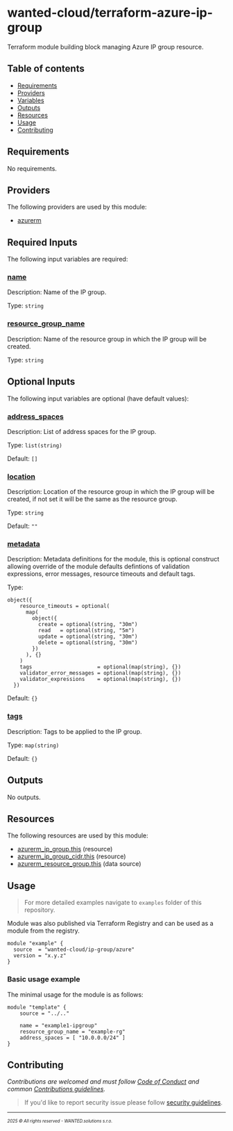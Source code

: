 <!-- BEGIN_TF_DOCS -->
# wanted-cloud/terraform-azure-ip-group

Terraform module building block managing Azure IP group resource.

## Table of contents

- [Requirements](#requirements)
- [Providers](#providers)
- [Variables](#inputs)
- [Outputs](#outputs)
- [Resources](#resources)
- [Usage](#usage)
- [Contributing](#contributing)

## Requirements

No requirements.

## Providers

The following providers are used by this module:

- <a name="provider_azurerm"></a> [azurerm](#provider\_azurerm)

## Required Inputs

The following input variables are required:

### <a name="input_name"></a> [name](#input\_name)

Description: Name of the IP group.

Type: `string`

### <a name="input_resource_group_name"></a> [resource\_group\_name](#input\_resource\_group\_name)

Description: Name of the resource group in which the IP group will be created.

Type: `string`

## Optional Inputs

The following input variables are optional (have default values):

### <a name="input_address_spaces"></a> [address\_spaces](#input\_address\_spaces)

Description: List of address spaces for the IP group.

Type: `list(string)`

Default: `[]`

### <a name="input_location"></a> [location](#input\_location)

Description: Location of the resource group in which the IP group will be created, if not set it will be the same as the resource group.

Type: `string`

Default: `""`

### <a name="input_metadata"></a> [metadata](#input\_metadata)

Description: Metadata definitions for the module, this is optional construct allowing override of the module defaults defintions of validation expressions, error messages, resource timeouts and default tags.

Type:

```hcl
object({
    resource_timeouts = optional(
      map(
        object({
          create = optional(string, "30m")
          read   = optional(string, "5m")
          update = optional(string, "30m")
          delete = optional(string, "30m")
        })
      ), {}
    )
    tags                     = optional(map(string), {})
    validator_error_messages = optional(map(string), {})
    validator_expressions    = optional(map(string), {})
  })
```

Default: `{}`

### <a name="input_tags"></a> [tags](#input\_tags)

Description: Tags to be applied to the IP group.

Type: `map(string)`

Default: `{}`

## Outputs

No outputs.

## Resources

The following resources are used by this module:

- [azurerm_ip_group.this](https://registry.terraform.io/providers/hashicorp/azurerm/latest/docs/resources/ip_group) (resource)
- [azurerm_ip_group_cidr.this](https://registry.terraform.io/providers/hashicorp/azurerm/latest/docs/resources/ip_group_cidr) (resource)
- [azurerm_resource_group.this](https://registry.terraform.io/providers/hashicorp/azurerm/latest/docs/data-sources/resource_group) (data source)

## Usage

> For more detailed examples navigate to `examples` folder of this repository.

Module was also published via Terraform Registry and can be used as a module from the registry.

```hcl
module "example" {
  source  = "wanted-cloud/ip-group/azure"
  version = "x.y.z"
}
```

### Basic usage example

The minimal usage for the module is as follows:

```hcl
module "template" {
    source = "../.."
    
    name = "example1-ipgroup"
    resource_group_name = "example-rg"
    address_spaces = [ "10.0.0.0/24" ]
}
```
## Contributing

_Contributions are welcomed and must follow [Code of Conduct](https://github.com/wanted-cloud/.github?tab=coc-ov-file) and common [Contributions guidelines](https://github.com/wanted-cloud/.github/blob/main/docs/CONTRIBUTING.md)._

> If you'd like to report security issue please follow [security guidelines](https://github.com/wanted-cloud/.github?tab=security-ov-file).
---
<sup><sub>_2025 &copy; All rights reserved - WANTED.solutions s.r.o._</sub></sup>
<!-- END_TF_DOCS -->
